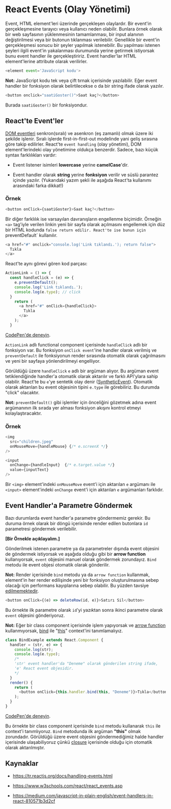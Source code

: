 # React Events (Olay Yönetimi)

Event, HTML element'leri üzerinde gerçekleşen olaylardır. Bir event'in gerçekleşmesine tarayıcı veya kullanıcı neden olabilir. Bunlara örnek olarak bir web sayfasının yüklenmesinin tamamlanması, bir input alanının değiştirilmesi veya bir butonun tıklanması verilebilir. Genellikle bir event'in gerçekleşmesi sonucu bir şeyler yapılmak istenebilir. Bu yapılması istenen şeyleri ilgili event'in yakalanması durumunda yerine getirmek istiyorsak bunu event handler ile gerçekleştiririz. Event handler'lar HTML element'lerine attribute olarak verilirler.

```javascript
<element event='JavaScript kodu'>
```

**Not:** JavaScript kodu tek veya çift tırnak içerisinde yazılabilir. Eğer event handler bir fonksiyon olarak belirtilecekse o da bir string ifade olarak yazılır.

```javascript
<button onclick="saatiGoster()">Saat kaç?</button>
```

Burada `saatiGoster()` bir fonksiyondur.

## React'te Event'ler

[DOM eventleri](https://www.w3.org/TR/DOM-Level-3-Events/) senkron(sıralı) ve asenkron (eş zamanlı) olmak üzere iki şekilde işlenir. Sıralı işlerde  first-in-first-out modelinde yani geliş sırasına göre takip edilirler. React'te `event handling` (olay yönetimi), DOM element'lerindeki olay yönetimine oldukça benzerdir. Sadece, bazı küçük syntax farklılıkları vardır:

- Event listener isimleri **lowercase** yerine **camelCase**'dir.

- Event handler olarak **string** yerine **fonksiyon** verilir ve süslü parantez içinde yazılır. (Yukarıdaki yazım şekli ile aşağıda React'ta kullanımı arasındaki farka dikkat!)

### Örnek

```javascript
<button onClick={saatiGoster}>Saat kaç?</button>
```



Bir diğer farklılık ise varsayılan davranışların engellenme biçimidir. Örneğin `<a>` tag'iyle verilen linkin yeni bir sayfa olarak açılmasını engellemek için düz bir HTML kodunda `false return edilir. React'te ise bunun için `preventDefault` kullanılır.

```javascript
<a href="#" onclick="console.log('Link tıklandı.'); return false">
  Tıkla
</a>
```

React'te aynı görevi gören kod parçası:

```javascript
ActionLink = () => {
  const handleClick = (e) => {
    e.preventDefault();
    console.log('Link tıklandı.');
    console.log(e.type); // click
  }
    return (
      <a href="#" onClick={handleClick}>
        Tıkla
      </a>
    );
  }

```

[CodePen'de deneyin](https://codepen.io/Kodluyoruz/pen/OJRmbrB?editors=1111).

`ActionLink` adlı functional component içerisinde `handleClick` adlı bir fonksiyon var. Bu fonksiyon `onClick event`'ine handler olarak verilmiş ve `preventDefault` ile fonksiyonun render sırasında otomatik olarak çağrılmasını ve yeni bir sayfaya yönlendirilmeyi engelliyor.     

Görüldüğü üzere `handleClick` `e` adlı bir argüman alıyor. Bu argüman event tetiklendiğinde handler'a otomatik olarak aktarılır ve farklı API'ylara sahip olabilir. React'te bu `e`'ye sentetik olay denir ([SyntheticEvent](https://tr.reactjs.org/docs/events.html)). Otomatik olarak aktarılan bu event objesinin tipini `e.type` ile görebiliriz. Bu durumda "click" olacaktır.  

**Not:** `preventDefault()` gibi işlemler için önceliğini gözetmek adına event argümanının ilk sırada yer alması fonksiyon akışını kontrol etmeyi kolaylaştıracaktır. 

### Örnek

```javascript
<img
  src="children.jpeg"
  onMouseMove={handleMouse} {/* e.screenX */}
/>

<input
  onChange={handleInput}  {/* e.target.value */}
  value={inputText}
/>
```

Bir  `<img>` element'indeki `onMouseMove` event'i için aktarılan `e` argümanı ile  `<input>` element'indeki `onChange` event'i için aktarılan `e` argümanları farklıdır. 

## Event Handler'a Parametre Göndermek

Bazı durumlarda event handler'a parametre göndermemiz gerekir. Bu duruma örnek olarak bir döngü içerisinde render edilen butonlara `id` parametresi göndermek verilebilir.

**[Bir Örnekle açıklayalım.]**

Gönderilmek istenen parametre ya da parametreler dışında event objesini de göndermek istiyorsak ve aşağıda olduğu gibi bir **arrow function** kullanıyorsak, `event` objesini manuel olarak göndermek zorundayız. `Bind` metodu ile event objesi otomatik olarak gönderilir. 

**Not:** Render içerisinde `bind` metodu ya da `arrow function` kullanmak, element'in her render edilişinde yeni bir fonksiyon oluşturulmasına sebep olacağı için performans kayıplarına sebep olabilir. Bu yüzden tavsiye [edilmemektedir](https://tr.reactjs.org/docs/faq-functions.html).

```javascript
<button onClick={(e) => deleteRow(id, e)}>Satırı Sil</button>

```

Bu örnekte ilk parametre olarak `id`'yi yazıktan sonra ikinci parametre olarak `event` objesini gönderiyoruz. 

**Not:** Eğer bir class component içerisinde işlem yapıyorsak ve [arrow function](https://developer.mozilla.org/tr/docs/Web/JavaScript/Reference/Functions/Arrow_functions) kullanmıyorsak, [bind](https://developer.mozilla.org/en-US/docs/Web/JavaScript/Reference/Global_Objects/Function/bind) ile "[this](https://developer.mozilla.org/tr/docs/Web/JavaScript/Reference/Operat%C3%B6rler/this)" context'ini tanımlamalıyız. 



```javascript
class BindExample extends React.Component {
  handler = (str, e) => {
    console.log(str);
    console.log(e.type);
    /*
    'str' event handler'da "Deneme" olarak gönderilen string ifade, 
    'e' React event objesidir.
    */
  }
  render() {
    return (
      <button onClick={this.handler.bind(this, "Deneme")}>Tıkla</button>
    );
  }
}
```

[CodePen'de deneyin](https://codepen.io/Kodluyoruz/pen/gOwWgvN?editors=1011).

Bu örnekte bir class component içerisinde `bind` metodu kullanarak `this` ile context'i tanımlıyoruz. `Bind` metodunda ilk argüman **"this"** olmak zorundadır. Görüldüğü üzere event objesini göndermediğimiz halde handler içerisinde ulaşabiliyoruz çünkü [closure](https://developer.mozilla.org/en-US/docs/Web/JavaScript/Closures) içerisinde olduğu için otomatik olarak aktarılmıştır.



## Kaynaklar

- https://tr.reactjs.org/docs/handling-events.html

- https://www.w3schools.com/react/react_events.asp

- https://medium.com/javascript-in-plain-english/event-handlers-in-react-810571b3d2cf

